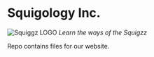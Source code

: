 # Squigology Inc.
![Squiggz LOGO](https://avatars.githubusercontent.com/u/86977524?s=200&v=4)
*Learn the ways of the Squigzz*

Repo contains files for our website.

